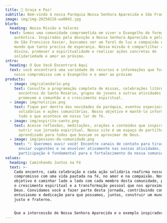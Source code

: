 ```yaml
---
title: 🙌 Graça e Paz!
subtitle: Bem-vindo à nossa Paróquia Nossa Senhora Aparecida e São Francisco Xavier
image: img/img-20250216-wa0042.jpg
blurb:
  heading: Nossa Missão e Valores
  text: Somos uma comunidade comprometida em viver o Evangelho de forma plena e
    autêntica. Inspirados pela devoção a Nossa Senhora Aparecida e pelo exemplo
    de São Francisco Xavier, buscamos ser um farol de luz e compaixão em um
    mundo que tanto precisa de esperança. Nossa missão é compartilhar a palavra
    divina, promover a espiritualidade e realizar ações concretas de
    solidariedade e amor ao próximo.
intro:
  heading: O Que Você Encontrará Aqui
  text: você encontrará uma variedade de recursos e informações que fortalecem
    nosso compromisso com o Evangelho e o amor ao próximo
products:
  - image: img/calendario.png
    text: Consulte a programação completa de missas, celebrações litúrgicas,
      encontros do Santo Rosário, grupos de jovens e outras atividades que
      promovem a comunhão e o crescimento espiritual.
  - image: img/noticias.png
    text: Fique por dentro das novidades da paróquia, eventos especiais, campanhas
      solidárias e ações comunitárias. Nosso objetivo é mantê-lo informado sobre
      tudo o que acontece em nosso lar de fé.
  - image: img/espirito-santo.png
    text: Acesse reflexões, meditações, orações e conteúdos que inspiram e ajudam a
      nutrir sua jornada espiritual. Nosso site é um espaço de partilha e
      aprendizado para todos que buscam se aproximar de Deus.
  - image: img/pessoas-da-comunidade.png
    text: ": Queremos ouvir você! Encontre canais de contato para tirar dúvidas,
      enviar sugestões e se envolver ativamente nas nossas atividades. Sua
      participação é fundamental para o fortalecimento da nossa comunidade."
values:
  heading: Caminhando Juntos na Fé
  text: >-
    Cada encontro, cada celebração e cada ação solidária reafirma nosso
    compromisso com uma vida pautada na fé, no amor e na compaixão. Nosso
    objetivo é caminhar lado a lado com cada membro desta comunidade, promovendo
    o crescimento espiritual e a transformação pessoal que nos aproximam de
    Deus. Convidamos você a fazer parte desta jornada, contribuindo com seu
    entusiasmo e dedicação para que possamos, juntos, construir um mundo mais
    justo e fraterno.


    Que a intercessão de Nossa Senhora Aparecida e o exemplo inspirador de São Francisco Xavier iluminem nossos caminhos, fortalecendo nossa fé e guiando nossas atitudes rumo a uma vida plena em Cristo.
---
```


